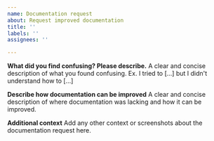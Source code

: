 ```yaml
---
name: Documentation request
about: Request improved documentation
title: ''
labels: ''
assignees: ''

---
```


**What did you find confusing? Please describe.**
A clear and concise description of what you found confusing. Ex. I tried to [...] but I didn't understand how to [...]

**Describe how documentation can be improved**
A clear and concise description of where documentation was lacking and how it can be improved.

**Additional context**
Add any other context or screenshots about the documentation request here.
